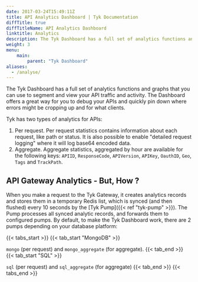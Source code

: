 ```yaml
---
date: 2017-03-24T15:49:11Z
title: API Analytics Dashboard | Tyk Documentation
diffTitle: true
diffTitleName: API Analytics Dashboard
linktitle: Analytics
description: The Tyk Dashboard has a full set of analytics functions and graphs that you can use to segment and view your API traffic and activity.
weight: 3
menu: 
    main:
        parent: "Tyk Dashboard"
aliases:
  - /analyse/
---
```


The Tyk Dashboard has a full set of analytics functions and graphs that you can use to segment and view your API traffic and activity. The Dashboard offers a great way for you to debug your APIs and quickly pin down where errors might be cropping up and for what clients.

Tyk has two types of analytics for APIs:

1. Per request. Per request statistics contains information about each request, like path or status. It is also possible to enable "detailed request logging" where it will log base64 encoded data.
2. Aggregate. Aggregate statistics, aggregated by hour are available for the following keys: `APIID`, `ResponseCode`, `APIVersion`, `APIKey`, `OauthID`, `Geo`, `Tags` and `TrackPath`.


## API Gateway Analytics - But, How ?

When you make a request to the Tyk Gateway, it creates analytics records and stores them in a temporary Redis list, which is synced (and then flushed) every 10 seconds by the [Tyk Pump]({{< ref "tyk-pump" >}}). The Pump processes all synced analytic records, and forwards them to configured pumps. By default, to make the Tyk Dashboard work, there are 2 pumps depending on your database platform:

{{< tabs_start >}}
{{< tab_start "MongoDB" >}}

 `mongo` (per request) and `mongo_aggregate` (for aggregate).
 {{< tab_end >}}
{{< tab_start "SQL" >}}

`sql` (per request) and `sql_aggregate` (for aggregate)
{{< tab_end >}}
{{< tabs_end >}}
